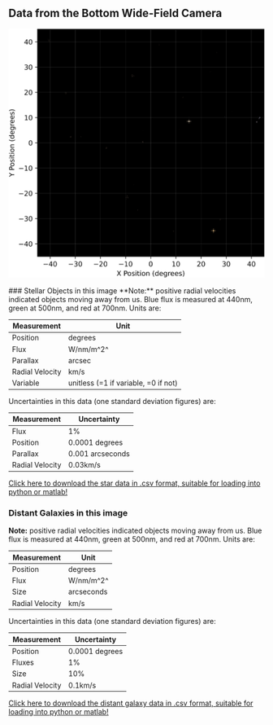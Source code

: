 ## Data from the Bottom Wide-Field Camera
<p align="middle"><img src="../Bottom/Bottom.png" width="600"/></p>
### Stellar Objects in this image
**Note:** positive radial velocities indicated objects moving away from us.
Blue flux is measured at 440nm, green at 500nm, and red at 700nm.
Units are:

 Measurement | Unit 
--- | ---
 Position | degrees
 Flux | W/nm/m^2^
 Parallax | arcsec
 Radial Velocity | km/s
 Variable | unitless (=1 if variable, =0 if not)

Uncertainties in this data (one standard deviation figures) are:

 Measurement | Uncertainty 
--- | ---
 Flux | 1%
 Position | 0.0001 degrees
 Parallax | 0.001 arcseconds
 Radial Velocity | 0.03km/s

[Click here to download the star data in .csv format, suitable for loading into python or matlab!](Bottom/Star_Data.csv)

### Distant Galaxies in this image
**Note:** positive radial velocities indicated objects moving away from us.
Blue flux is measured at 440nm, green at 500nm, and red at 700nm.
Units are:

 Measurement | Unit 
--- | ---
 Position | degrees
 Flux | W/nm/m^2^
 Size | arcseconds
 Radial Velocity | km/s

Uncertainties in this data (one standard deviation figures) are:

 Measurement | Uncertainty 
--- | ---
 Position | 0.0001 degrees 
 Fluxes | 1% 
 Size | 10% 
 Radial Velocity | 0.1km/s

[Click here to download the distant galaxy data in .csv format, suitable for loading into python or matlab!](Bottom/Distant_Galaxy_Data.csv)
